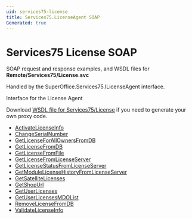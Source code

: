 ```yaml
---
uid: services75-license
title: Services75.LicenseAgent SOAP
Generated: true
---
```


# Services75 License SOAP

SOAP request and response examples, and WSDL files for **Remote/Services75/License.svc**

Handled by the <see cref="T:SuperOffice.Services75.ILicenseAgent">SuperOffice.Services75.ILicenseAgent</see> interface.

Interface for the License Agent

Download [WSDL file for Services75/License](../Services75-License.md) if you need to generate your own proxy code.

* [ActivateLicenseInfo](ActivateLicenseInfo.md)
* [ChangeSerialNumber](ChangeSerialNumber.md)
* [GetLicenseForAllOwnersFromDB](GetLicenseForAllOwnersFromDB.md)
* [GetLicenseFromDB](GetLicenseFromDB.md)
* [GetLicenseFromFile](GetLicenseFromFile.md)
* [GetLicenseFromLicenseServer](GetLicenseFromLicenseServer.md)
* [GetLicenseStatusFromLicenseServer](GetLicenseStatusFromLicenseServer.md)
* [GetModuleLicenseHistoryFromLicenseServer](GetModuleLicenseHistoryFromLicenseServer.md)
* [GetSatelliteLicenses](GetSatelliteLicenses.md)
* [GetShopUrl](GetShopUrl.md)
* [GetUserLicenses](GetUserLicenses.md)
* [GetUserLicensesMDOList](GetUserLicensesMDOList.md)
* [RemoveLicenseFromDB](RemoveLicenseFromDB.md)
* [ValidateLicenseInfo](ValidateLicenseInfo.md)
